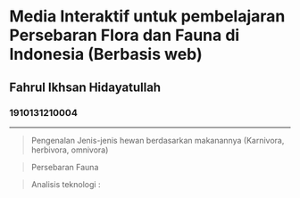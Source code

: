 # Media Interaktif untuk pembelajaran Persebaran Flora dan Fauna di Indonesia (Berbasis web)

## Fahrul Ikhsan Hidayatullah 
### 1910131210004

---

>Pengenalan Jenis-jenis hewan berdasarkan makanannya (Karnivora, herbivora, omnivora)

>Persebaran Fauna 

>Analisis teknologi :        

